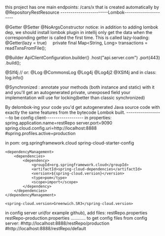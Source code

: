 this project has one main endpoints: /cars/x
that is created automatically by  @RepositoryRestResource
------------------------Lombok----------------------

@Getter @Setter @NoArgsConstructor
notice: in addition to adding lombok dep, we should install lombok plugin in intellij
only get the data when the corresponding getter is called the first time. This is called lazy-loading:
@Getter(lazy = true)
    private final Map<String, Long> transactions = readTxnsFromFile();

@Builder
ApiClientConfiguration.builder()
        .host("api.server.com")
        .port(443)        
    .build();
    
@Slf4j // or: @Log @CommonsLog @Log4j @Log4j2 @XSlf4j
and in class: log.info()

 @Synchronized : annotate your methods (both instance and static) with it and you'll get an autogenerated private,
  unexposed field your implementation will use for locking(better than classic synchronized)
  
By delombok-ing your code you'd get autogenerated Java source code with exactly the same features from the bytecode Lombok built.
-------------------to be config client-------------------
in properties:
spring.application.name=restRepo
server.port=9090
spring.cloud.config.uri=http://localhost:8888
#spring.profiles.active=production

in pom:
		<dependency>
			<groupId>org.springframework.cloud</groupId>
			<artifactId>spring-cloud-starter-config</artifactId>
		</dependency>


	<dependencyManagement>
		<dependencies>
			<dependency>
				<groupId>org.springframework.cloud</groupId>
				<artifactId>spring-cloud-dependencies</artifactId>
				<version>${spring-cloud.version}</version>
				<type>pom</type>
				<scope>import</scope>
			</dependency>
		</dependencies>
	</dependencyManagement>
	
	<spring-cloud.version>Greenwich.SR3</spring-cloud.version>

in config server uri(for example github), add files:
restRepo.properties
restRepo-production.properties
............
to get config files from config server:
#http://localhost:8888/restRepo/production
#http://localhost:8888/restRepo/default


